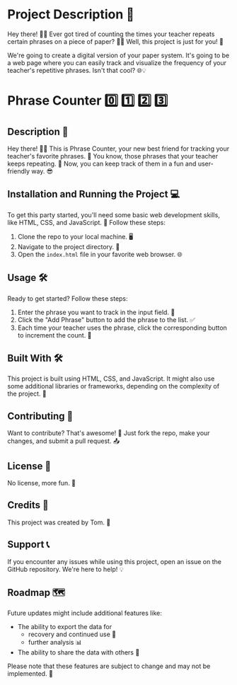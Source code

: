 # Project Description 📝

Hey there! 🙋‍♀️ Ever got tired of counting the times your teacher repeats certain phrases on a piece of paper? 📝😅 Well, this project is just for you! 🎉

We're going to create a digital version of your paper system. It's going to be a web page where you can easily track and visualize the frequency of your teacher's repetitive phrases. Isn't that cool? 🌐💡

# Phrase Counter 0️⃣ 1️⃣ 2️⃣ 3️⃣

## Description 📝

Hey there! 🙋‍♂️ This is Phrase Counter, your new best friend for tracking your teacher's favorite phrases. 🎉 You know, those phrases that your teacher keeps repeating. 🔄 Now, you can keep track of them in a fun and user-friendly way. 😎

## Installation and Running the Project 💻

To get this party started, you'll need some basic web development skills, like HTML, CSS, and JavaScript. 🧩 Follow these steps:

1. Clone the repo to your local machine. 🖥️
2. Navigate to the project directory. 📂
3. Open the `index.html` file in your favorite web browser. 🌐

## Usage 🛠️

[//]: # (FIXME: Add screenshots of the project in action.)
[//]: # (FIXME: Change the following instructions to match the project.)

Ready to get started? Follow these steps:

1. Enter the phrase you want to track in the input field. 📝
2. Click the "Add Phrase" button to add the phrase to the list. ✅
3. Each time your teacher uses the phrase, click the corresponding button to increment the count. 🔄

## Built With 🛠️

This project is built using HTML, CSS, and JavaScript. It might also use some additional libraries or frameworks, depending on the complexity of the project. 🧩

## Contributing 🤝

Want to contribute? That's awesome! 🎉 Just fork the repo, make your changes, and submit a pull request. 📤

## License 📄

No license, more fun. 📜

## Credits 👏

This project was created by Tom. 👤

## Support 📞

If you encounter any issues while using this project, open an issue on the GitHub repository. We're here to help! 💡

## Roadmap 🗺️

Future updates might include additional features like:

- The ability to export the data for
  - recovery and continued use 🔄 
  - further analysis 📊
- The ability to share the data with others 🤝

Please note that these features are subject to change and may not be implemented. 📝